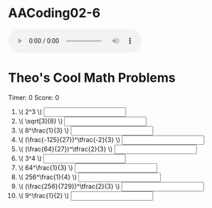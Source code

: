 # AACoding02-6

<!DOCTYPE html>
<html lang="en">
<head>
<meta charset="UTF-8">
<link rel="apple-touch-icon" type="image/png" href="https://static.codepen.io/assets/favicon/apple-touch-icon-5ae1a0698dcc2402e9712f7d01ed509a57814f994c660df9f7a952f3060705ee.png" />
<meta name="apple-mobile-web-app-title" content="CodePen">
<link rel="shortcut icon" type="image/x-icon" href="https://static.codepen.io/assets/favicon/favicon-aec34940fbc1a6e787974dcd360f2c6b63348d4b1f4e06c77743096d55480f33.ico" />
<link rel="mask-icon" type="" href="https://static.codepen.io/assets/favicon/logo-pin-8f3771b1072e3c38bd662872f6b673a722f4b3ca2421637d5596661b4e2132cc.svg" color="#111" />
<title>CodePen - AACoding03-6</title>
<style>
.correct{
  background:green;
}

.incorrect{
  background:red;
}
</style>
</head>
<body translate="no">
<script src="https://polyfill.io/v3/polyfill.min.js?features=es6"></script>
<script id="MathJax-script" async src="https://cdn.jsdelivr.net/npm/mathjax@3/es5/tex-mml-chtml.js"></script>
<audio id="realsad" controls>
  <source src="https://raw.githubusercontent.com/TheoBerk/AACoding02-6/master/sad.mp3" type="audio/mpeg">
  Your browser does not support the audio tag
</audio>
<h1>Theo's Cool Math Problems</h1>
<div>Timer: <span id="theTime">0</span> Score: <span id="score">0</span></div>
<ol>
<li>\( 2^3 \) <input data-correct="8" /> </li>
<li>\( \sqrt[3]{8} \) <input data-correct="2" /></li>
<li>\( 8^\frac{1}{3} \) <input data-correct="2" /></li>
<li>\( (\frac{-125}{27})^\tfrac{-2}{3} \) <input data-correct="9/25" /></li>
<li>\( (\frac{64}{27})^\tfrac{2}{3} \) <input data-correct="3/4" /></li>
<li>\( 3^4 \) <input data-correct="81" /> </li>
<li>\( 64^\frac{1}{3} \) <input data-correct="4" /></li>
<li>\( 256^\frac{1}{4} \) <input data-correct="4" /></li>
<li>\( (\frac{256}{729})^\tfrac{2}{3} \) <input data-correct="3/2" /></li>
<li>\( 9^\frac{1}{2} \) <input data correct="3" /></li>
</ol>
<script src='https://cdnjs.cloudflare.com/ajax/libs/jquery/3.4.1/jquery.min.js'></script>
<script id="rendered-js">
setInterval(upTime,1000);

function upTime(){
  let theTime = Number($("#theTime").text());
  theTime = theTime + 1;
  $("#theTime").text(theTime);
}
$("input").change(onChange);

function onChange(evt){
  let correct = $(this).data("correct");
  let response = $(this).val();
  
  if(correct == response){
    $(this).removeClass('incorrect').addClass("correct");
    let theScore = Number($("#score").text());
    theScore = theScore + 1;
    $("#score").text(theScore);
    realsad.play();
  } else{
    $(this).removeClass('correct').addClass("incorrect");
  }
}
    </script>
</body>
</html>
